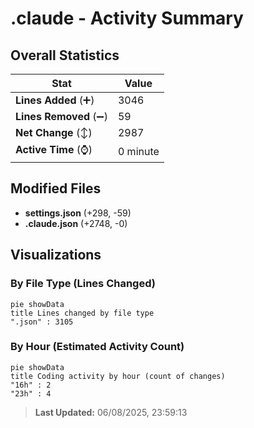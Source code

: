 # .claude - Activity Summary 

## Overall Statistics

| Stat                   | Value                                                             |
| ---------------------- | ----------------------------------------------------------------- |
| **Lines Added** (➕)   | 3046                                          |
| **Lines Removed** (➖) | 59                                        |
| **Net Change** (↕)    | 2987                |
| **Active Time** (⌚)   | 0 minute |


## Modified Files
- **settings.json** (+298, -59)
- **.claude.json** (+2748, -0)

## Visualizations

### By File Type (Lines Changed)

```mermaid
pie showData
title Lines changed by file type
".json" : 3105
```

### By Hour (Estimated Activity Count)

```mermaid
pie showData
title Coding activity by hour (count of changes)
"16h" : 2
"23h" : 4
```


> **Last Updated:** 06/08/2025, 23:59:13